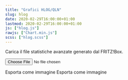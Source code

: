```yaml
---
title: "Grafici HLOG/QLN"
slug: hlog
date: 2020-02-29T16:00:00+01:00
lastmod: 2020-02-29T16:00:00+01:00
js: ["hlog.js"]
rawjs: ["Chart.min.js"]
scss: ["hlog.scss"]
---
```


Carica il file statistiche avanzate generato dal FRITZ!Box.

<p>
    <input type="file" name="file" id="file">
</p>

<p id="profile">
    <span id="profile"></span>
</p>

<div id="charts">
    <canvas id="chartHLOG"></canvas>
    <a onclick="window.app.export('hlog')">Esporta come immagine</a>
    <canvas id="chartQLN"></canvas>
    <a onclick="window.app.export('qln')">Esporta come immagine</a>
</div>

